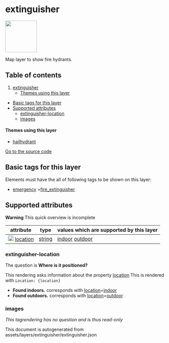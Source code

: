 extinguisher
==============



<img src='https://mapcomplete.osm.be/./assets/themes/hailhydrant/Twemoji12_1f9ef.svg' height="100px"> 

Map layer to show fire hydrants.

## Table of contents

1. [extinguisher](#extinguisher)
    * [Themes using this layer](#themes-using-this-layer)

- [Basic tags for this layer](#basic-tags-for-this-layer)
- [Supported attributes](#supported-attributes)
    + [extinguisher-location](#extinguisher-location)
    + [images](#images)

#### Themes using this layer

- [hailhydrant](https://mapcomplete.osm.be/hailhydrant)

[Go to the source code](../assets/layers/extinguisher/extinguisher.json)



Basic tags for this layer
---------------------------



Elements must have the all of following tags to be shown on this layer:

- <a href='https://wiki.openstreetmap.org/wiki/Key:emergency' target='_blank'>emergency</a>
  =<a href='https://wiki.openstreetmap.org/wiki/Tag:emergency%3Dfire_extinguisher' target='_blank'>fire_extinguisher</a>

Supported attributes
----------------------



**Warning** This quick overview is incomplete

attribute | type | values which are supported by this layer
----------- | ------ | ------------------------------------------
[<img src='https://mapcomplete.osm.be/assets/svg/statistics.svg' height='18px'>](https://taginfo.openstreetmap.org/keys/location#values) [location](https://wiki.openstreetmap.org/wiki/Key:location) | [string](../SpecialInputElements.md#string) | [indoor](https://wiki.openstreetmap.org/wiki/Tag:location%3Dindoor) [outdoor](https://wiki.openstreetmap.org/wiki/Tag:location%3Doutdoor)

### extinguisher-location

The question is **Where is it positioned?**

This rendering asks information about the property  [location](https://wiki.openstreetmap.org/wiki/Key:location)
This is rendered with `Location: {location}`

- **Found indoors.** corresponds with <a href='https://wiki.openstreetmap.org/wiki/Key:location' target='_blank'>
  location</a>=<a href='https://wiki.openstreetmap.org/wiki/Tag:location%3Dindoor' target='_blank'>indoor</a>
- **Found outdoors.** corresponds with <a href='https://wiki.openstreetmap.org/wiki/Key:location' target='_blank'>
  location</a>=<a href='https://wiki.openstreetmap.org/wiki/Tag:location%3Doutdoor' target='_blank'>outdoor</a>

### images

_This tagrendering has no question and is thus read-only_

This document is autogenerated from assets/layers/extinguisher/extinguisher.json